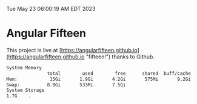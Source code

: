 Tue May 23 06:00:19 AM EDT 2023

# Angular Fifteen


This project is live at [https://angularfifteen.github.io](https://angularfifteen.github.io "fifteen!") thanks to Github.

```bash
System Memory
               total        used        free      shared  buff/cache   available
Mem:            15Gi       1.9Gi       4.2Gi       575Mi       9.2Gi        12Gi
Swap:          8.0Gi       533Mi       7.5Gi
System Storage
1.7G	.
```
